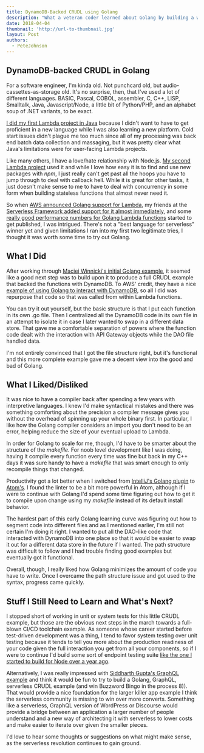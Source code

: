 ```yaml
---
title: DynamoDB-Backed CRUDL using Golang
description: "What a veteran coder learned about Golang by building a working CRUDL serverless example."
date: 2018-04-04
thumbnail: 'http://url-to-thumbnail.jpg'
layout: Post
authors:
  - PeteJohnson
---
```


## DynamoDB-backed CRUDL in Golang

For a software engineer, I&#39;m kinda old.  Not punchcard old, but audio-cassettes-as-storage old.  It&#39;s no surprise, then, that I&#39;ve used a lot of different languages.  BASIC, Pascal, COBOL, assembler, C, C++, LISP, Smalltalk, Java, Javascript/Node, a little bit of Python/PHP, and an alphabet soup of .NET variants, to be exact.

[I did my first Lambda project in Java](https://fmlnerd.com/2016/08/16/30k-page-views-for-0-21-a-serverless-story/) because I didn&#39;t want to have to get proficient in a new language while I was also learning a new platform.  Cold start issues didn&#39;t plague me too much since all of my processing was back end batch data collection and massaging, but it was pretty clear what Java&#39;s limitations were for user-facing Lambda projects.

Like many others, I have a love/hate relationship with Node.js.   [My second Lambda project](http://functionrouter.com/) used it and while I love how easy it is to find and use new packages with _npm_, I just really can&#39;t get past all the hoops you have to jump through to deal with callback hell.  While it is great for other tasks, it just doesn&#39;t make sense to me to have to deal with concurrency in some form when building stateless functions that almost never need it.

So when [AWS announced Golang support for Lambda](https://aws.amazon.com/blogs/compute/announcing-go-support-for-aws-lambda/), my friends at the [Serverless Framework added support for it almost immediately](https://serverless.com/blog/framework-example-golang-lambda-support/), and some [really good performance numbers for Golang Lambda functions](https://hackernoon.com/aws-lambda-go-vs-node-js-performance-benchmark-1c8898341982) started to get published, I was intrigued.  There&#39;s not a &quot;best language for serverless&quot; winner yet and given limitations I ran into my first two legitimate tries, I thought it was worth some time to try out Golang.

## What I Did

After working through [Maciej Winnicki&#39;s initial Golang example](https://serverless.com/blog/framework-example-golang-lambda-support/), it seemed like a good next step was to build upon it to produce a full CRUDL example that backed the functions with DynamoDB.  To AWS&#39; credit, they have a nice [example of using Golang to interact with DynamoDB](https://github.com/awsdocs/aws-doc-sdk-examples/tree/master/go/example_code/dynamodb), so all I did was repurpose that code so that was called from within Lambda functions.

You can try it out yourself, but the basic structure is that I put each function in its own .go file. Then I centralized all the DynamoDB code in its own file in an attempt to isolate it in case I later wanted to swap in a different data store.  That gave me a comfortable separation of powers where the function code dealt with the interaction with API Gateway objects while the DAO file handled data.

I&#39;m not entirely convinced that I got the file structure right, but it&#39;s functional and this more complete example gave me a decent view into the good and bad of Golang.

## What I Liked/Disliked

It was nice to have a compiler back after spending a few years with interpretive languages.  I knew I&#39;d make syntactical mistakes and there was something comforting about the precision a compiler message gives you without the overhead of spinning up your whole binary first.  In particular, I like how the Golang compiler considers an import you don&#39;t need to be an error, helping reduce the size of your eventual upload to Lambda.

In order for Golang to scale for me, though, I&#39;d have to be smarter about the structure of the _makefile_.  For noob level development like I was doing, having it compile every function every time was fine but back in my C++ days it was sure handy to have a _makefile_ that was smart enough to only recompile things that changed.

Productivity got a lot better when I switched from [IntelliJ&#39;s Golang plugin](https://plugins.jetbrains.com/plugin/5047-go-language-golang-org-support-plugin) to [Atom&#39;s](https://atom.io/packages/go-plus).  I found the linter to be a bit more powerful in Atom, although if I were to continue with Golang I&#39;d spend some time figuring out how to get it to compile upon change using my _makefile_ instead of its default install behavior.

The hardest part of this early Golang learning curve was figuring out how to segment code into different files and as I mentioned earlier, I&#39;m still not certain I&#39;m doing it right.  I wanted to put all the DAO-like code that interacted with DynamoDB into one place so that it would be easier to swap it out for a different data store in the future if I wanted.  The path structure was difficult to follow and I had trouble finding good examples but eventually got it functional.

Overall, though, I really liked how Golang minimizes the amount of code you have to write.  Once I overcame the path structure issue and got used to the syntax, progress came quickly.

## Stuff I Still Need to Learn and What&#39;s Next?

I stopped short of working in unit or system tests for this little CRUDL example, but those are the obvious next steps in the march towards a full-blown CI/CD toolchain example.  As someone whose career started before test-driven development was a thing, I tend to favor system testing over unit testing because it tends to tell you more about the production readiness of your code given the full interaction you get from all your components, so if I were to continue I&#39;d build some sort of endpoint testing suite [like the one I started to build for Node over a year ago](https://serverless.com/blog/cicd-for-serverless-part-1/).

Alternatively, I was really impressed with [Siddharth Gupta&#39;s GraphQL example](https://serverless.com/blog/running-scalable-reliable-graphql-endpoint-with-serverless/) and think it would be fun to try to build a Golang, GraphQL, serverless CRUDL example (and win Buzzword Bingo in the process 8)).  That would provide a nice foundation for the larger killer app example I think the serverless community is missing to win over more converts.  Something like a serverless, GraphQL version of WordPress or Discourse would provide a bridge between an application a larger number of people understand and a new way of architecting it with serverless to lower costs and make easier to iterate over given the smaller pieces.

I&#39;d love to hear some thoughts or suggestions on what might make sense, as the serverless revolution continues to gain ground.
